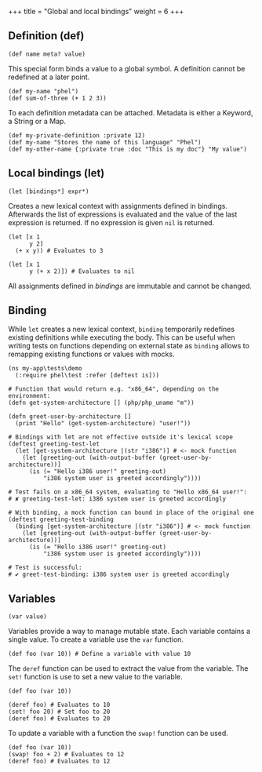 +++
title = "Global and local bindings"
weight = 6
+++

## Definition (def)

```phel
(def name meta? value)
```
This special form binds a value to a global symbol. A definition cannot be redefined at a later point.

```phel
(def my-name "phel")
(def sum-of-three (+ 1 2 3))
```

To each definition metadata can be attached. Metadata is either a Keyword, a String or a Map.

```phel
(def my-private-definition :private 12)
(def my-name "Stores the name of this language" "Phel")
(def my-other-name {:private true :doc "This is my doc"} "My value")
```

## Local bindings (let)

```phel
(let [bindings*] expr*)
```
Creates a new lexical context with assignments defined in bindings. Afterwards the list of expressions is evaluated and the value of the last expression is returned. If no expression is given `nil` is returned.

```phel
(let [x 1
      y 2]
  (+ x y)) # Evaluates to 3

(let [x 1
      y (+ x 2)]) # Evaluates to nil
```
All assignments defined in _bindings_ are immutable and cannot be changed.

## Binding

While `let` creates a new lexical context, `binding` temporarily redefines existing definitions while executing the body. This can be useful when writing tests on functions depending on external state as `binding` allows to remapping existing functions or values with mocks.

```phel
(ns my-app\tests\demo
  (:require phel\test :refer [deftest is]))

# Function that would return e.g. "x86_64", depending on the environment:
(defn get-system-architecture [] (php/php_uname "m"))

(defn greet-user-by-architecture []
  (print "Hello" (get-system-architecture) "user!"))

# Bindings with let are not effective outside it's lexical scope
(deftest greeting-test-let
  (let [get-system-architecture |(str "i386")] # <- mock function
    (let [greeting-out (with-output-buffer (greet-user-by-architecture))]
      (is (= "Hello i386 user!" greeting-out)
          "i386 system user is greeted accordingly"))))

# Test fails on a x86_64 system, evaluating to "Hello x86_64 user!":
# ✘ greeting-test-let: i386 system user is greeted accordingly

# With binding, a mock function can bound in place of the original one
(deftest greeting-test-binding
  (binding [get-system-architecture |(str "i386")] # <- mock function
    (let [greeting-out (with-output-buffer (greet-user-by-architecture))]
      (is (= "Hello i386 user!" greeting-out)
          "i386 system user is greeted accordingly"))))

# Test is successful:
# ✔ greet-test-binding: i386 system user is greeted accordingly

```

## Variables

```phel
(var value)
```

Variables provide a way to manage mutable state. Each variable contains a single value. To create a variable use the `var` function.

```phel
(def foo (var 10)) # Define a variable with value 10
```

The `deref` function can be used to extract the value from the variable. The `set!` function is use to set a new value to the variable.

```phel
(def foo (var 10))

(deref foo) # Evaluates to 10
(set! foo 20) # Set foo to 20
(deref foo) # Evaluates to 20
```

To update a variable with a function the `swap!` function can be used.

```phel
(def foo (var 10))
(swap! foo + 2) # Evaluates to 12
(deref foo) # Evaluates to 12
```
